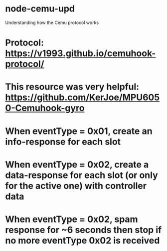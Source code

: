 # node-cemu-upd
Understanding how the Cemu protocol works

# Protocol: https://v1993.github.io/cemuhook-protocol/
# This resource was very helpful: https://github.com/KerJoe/MPU6050-Cemuhook-gyro

# When eventType = 0x01, create an info-response for each slot
# When eventType = 0x02, create a data-response for each slot (or only for the active one) with controller data
# When eventType = 0x02, spam response for ~6 seconds then stop if no more eventType 0x02 is received